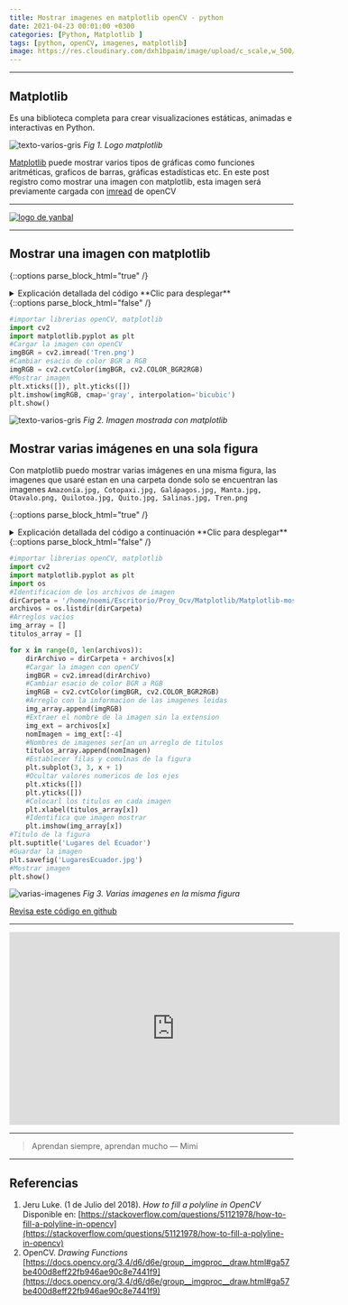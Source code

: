 ```yaml
---
title: Mostrar imagenes en matplotlib openCV - python
date: 2021-04-23 00:01:00 +0300
categories: [Python, Matplotlib ]
tags: [python, openCV, imagenes, matplotlib]   
image: https://res.cloudinary.com/dxh1bpaim/image/upload/c_scale,w_500/v1619235488/kipunaEC/python-matplotlib-openCV-abrir-imagenes/imagenMatplotlib_dlmr9b.gif
---
```


***

## Matplotlib

 Es una biblioteca completa para crear visualizaciones estáticas, animadas e interactivas en Python. 

![texto-varios-gris](https://res.cloudinary.com/dxh1bpaim/image/upload/c_scale,w_300/v1619209037/kipunaEC/python-matplotlib-openCV-abrir-imagenes/matplotlib-logo_wwxhbu.png)
_Fig 1. Logo matplotlib_

[Matplotlib](https://matplotlib.org/stable/index.html) puede mostrar varios tipos de gráficas como funciones aritméticas, graficos de barras, gráficas estadísticas etc. En este post registro como mostrar una imagen con matplotlib, esta imagen será previamente cargada con [imread](https://docs.opencv.org/3.4/d4/da8/group__imgcodecs.html#ga288b8b3da0892bd651fce07b3bbd3a56) de openCV

***

[banner]:  https://res.cloudinary.com/dxh1bpaim/image/upload/c_scale,w_728/v1624132126/kipunaEC/banner/CursoBigData_s1a7oz.gif
[bigData]: https://go.hotmart.com/F54793255L "Comprar curso de Python para data science y big data"
[![logo de yanbal][banner]][bigData]

***

## Mostrar una imagen con matplotlib

{::options parse_block_html="true" /}

<details>
<summary markdown='span'> Explicación detallada del código  **Clic para desplegar** 
</summary>

1. `import cv2`, cargar [openCV](https://opencv.org/) 
2. `import matplotlib.pyplot as plt`, en la librería [matplotlib](https://matplotlib.org/stable/tutorials/introductory/usage.html#sphx-glr-tutorials-introductory-usage-py) le asigno un alias `plt`
3. `imgBGR = cv2.imread('Tren.png')` 
 * Leo la imagen **Tren.jpg** con la función [imread](https://docs.opencv.org/3.4/d4/da8/group__imgcodecs.html#ga288b8b3da0892bd651fce07b3bbd3a56) de openCV.
 * *Nota: OpenCV carga las imágenes en formato **B G R**, y matplotlib muestra las imagenes en formato **R G B** por eso se debe cambiar el espaco de color de la imagen antes de mostrarla, caso contrario mostrará colores distintos*
4. `imgRGB = cv2.cvtColor(imgBGR, cv2.COLOR_BGR2RGB)` 
 * [Cambio el espacio de color](../Cambio-de-espacio-de-color-openCV-python/) desde **B G R**  a  **R G B**, usando la función [cvtColor](https://docs.opencv.org/3.4/d8/d01/group__imgproc__color__conversions.html#ga4e0972be5de079fed4e3a10e24ef5ef0)
5. `plt.xticks([]), plt.yticks([])` evita que aparezcan ejes en la figura
6. `plt.imshow(imgRGB')`, identifica que imagen mostrar
7. `plt.show()` ,muestra la imagen  

</details>
{::options parse_block_html="false" /} 

```python
#importar librerias openCV, matplotlib
import cv2
import matplotlib.pyplot as plt
#Cargar la imagen con openCV
imgBGR = cv2.imread('Tren.png')
#Cambiar esacio de color BGR a RGB
imgRGB = cv2.cvtColor(imgBGR, cv2.COLOR_BGR2RGB)
#Mostrar imagen
plt.xticks([]), plt.yticks([])
plt.imshow(imgRGB, cmap='gray', interpolation='bicubic')
plt.show()
```

![texto-varios-gris](https://res.cloudinary.com/dxh1bpaim/image/upload/c_scale,w_400/v1619210781/kipunaEC/python-matplotlib-openCV-abrir-imagenes/trenFig1-_e7yv1l.png)
_Fig 2. Imagen mostrada con matplotlib_

## Mostrar varias imágenes en una sola figura

Con matplotlib puedo mostrar varias imágenes en una misma figura, las imagenes que usaré estan en una carpeta donde solo se encuentran las imagenes  `Amazonía.jpg, Cotopaxi.jpg, Galápagos.jpg, Manta.jpg, Otavalo.png, Quilotoa.jpg, Quito.jpg, Salinas.jpg, Tren.png` 

{::options parse_block_html="true" /}

<details>
<summary markdown='span'> Explicación detallada del código a continuación **Clic para desplegar** 
</summary>

1. `import cv2` importar librerías opeCV
2. `import matplotlib.pyplot as plt` importar matplotlib con un alias `plt`
3. `import os` importar módulo OS para acceder a las imagenes desde un direcrio específico
4. Identificar la ruta de las imágenes
 * `dirCarpeta = '/home/noemi/Escritorio/Proy_Ocv/Matplotlib/Matplotlib-mostrar-imagen/ImagenesEcuador/'`
 * `archivos = os.listdir(path)`, método [listdir](https://docs.python.org/es/3.10/library/os.html#os.listdir) crea una lista con los archivos que existen en `dirCarpeta` 
5. Definir arreglos vacíos para luego llenarlos con datos
 * `img_array = []` para datos de imagenes
 * `titulos_array = []` para títulos
6. Bucle [for](https://docs.python.org/3/tutorial/controlflow.html#for-statements)
 * `dirArchivo = dirCarpeta + archivos[x]` direccion y nombre de la imagen en una misma variable
 * `imgBGR = cv2.imread(dirArchivo)` leer la imagen con openCV
 * `imgRGB = cv2.cvtColor(imgBGR, cv2.COLOR_BGR2RGB)` cambiar el espacio de color **B G R** a **R G B**
 * `img_array.append(imgRGB)` llenar el arreglo `img_array` con las imágenes que se leyero el la lìnea anterior
 * `img_ext = archivos[x]` guardar el nombre de la imagen y la extensión en la variable `img_ext`
 * `nomImagen = img_ext[:-4]` eliminar la extensión `.jpg` o `.png` del nombre de la imagen
 * `titulos_array.append(nomImagen)` crear un arreglo con todos los nombres de las imagenes
 * `plt.subplot(3, 3, x + 1)` especifica la cantidad de filas y columnas que tendrá la figura. `x+1` ubica a las imagenes en una posición específica
 * `plt.xticks([]), plt.yticks([])` ocultar valores numéricos de los ejes
 * `plt.xlabel(titulos_array[x])` escribe los nombres de cada imagen debajo de las mismas
 * `plt.imshow(img_array[x])` identifica que imagen mostrará
 * `plt.savefig('LugaresEcuador.jpg')` guardar la imagen
 * `plt.show()` Mostrar imagen

</details>
{::options parse_block_html="false" /} 
    
```python
#importar librerias openCV, matplotlib
import cv2
import matplotlib.pyplot as plt
import os
#Identificacion de los archivos de imagen
dirCarpeta = '/home/noemi/Escritorio/Proy_Ocv/Matplotlib/Matplotlib-mostrar-imagen/ImagenesEcuador/'
archivos = os.listdir(dirCarpeta)
#Arreglos vacios
img_array = []
titulos_array = []

for x in range(0, len(archivos)):
    dirArchivo = dirCarpeta + archivos[x]
    #Cargar la imagen con openCV
    imgBGR = cv2.imread(dirArchivo)
    #Cambiar esacio de color BGR a RGB
    imgRGB = cv2.cvtColor(imgBGR, cv2.COLOR_BGR2RGB)
    #Arreglo con la informacion de las imagenes leidas
    img_array.append(imgRGB)
    #Extraer el nombre de la imagen sin la extension
    img_ext = archivos[x]
    nomImagen = img_ext[:-4]
    #Nombres de imagenes ser[an un arreglo de titulos
    titulos_array.append(nomImagen)
    #Establecer filas y comulnas de la figura
    plt.subplot(3, 3, x + 1)
    #Ocultar valores numericos de los ejes
    plt.xticks([])
    plt.yticks([])
    #Colocarl los titulos en cada imagen
    plt.xlabel(titulos_array[x])
    #Identifica que imagen mostrar
    plt.imshow(img_array[x])
#Titulo de la figura
plt.suptitle('Lugares del Ecuador')
#Guardar la imagen
plt.savefig('LugaresEcuador.jpg')
#Mostrar imagen
plt.show()

```
![varias-imagenes](https://res.cloudinary.com/dxh1bpaim/image/upload/c_scale,w_500/v1619232955/kipunaEC/python-matplotlib-openCV-abrir-imagenes/variasImagenes_xpe7qu.png)
_Fig 3. Varias imagenes en la misma figura_

<a class="github-button" href="https://github.com/kipunaEc/Python-OpenCV-Mostrar-Imagenes-Matplotlib" data-style="mega">Revisa este código en github</a>
<script async defer src="https://buttons.github.io/buttons.js"></script>

***

<iframe width="586" height="342" src="https://www.youtube.com/embed/OUF531ctFQY" frameborder="0" allow="accelerometer; autoplay; clipboard-write; encrypted-media; gyroscope; picture-in-picture" allowfullscreen></iframe>

***

> Aprendan siempre, aprendan mucho  — Mimi

***

## Referencias
1. Jeru Luke. (1 de Julio del 2018). *How to fill a polyline in OpenCV* Disponible en: [https://stackoverflow.com/questions/51121978/how-to-fill-a-polyline-in-opencv](https://stackoverflow.com/questions/51121978/how-to-fill-a-polyline-in-opencv)
2. OpenCV. *Drawing Functions*
 [https://docs.opencv.org/3.4/d6/d6e/group__imgproc__draw.html#ga57be400d8eff22fb946ae90c8e7441f9](https://docs.opencv.org/3.4/d6/d6e/group__imgproc__draw.html#ga57be400d8eff22fb946ae90c8e7441f9)
